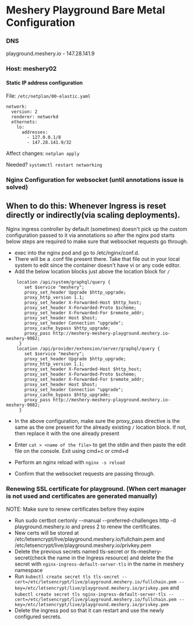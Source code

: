 
# Meshery Playground Bare Metal Configuration 

### DNS
playground.meshery.io - 147.28.141.9

### Host: meshery02

#### Static IP address configuration
File: `/etc/netplan/00-elastic.yaml`
```
network:
  version: 2
  renderer: networkd
  ethernets:
    lo:
      addresses:
        - 127.0.0.1/8
        - 147.28.141.9/32
```

Affect changes:
`netplan apply`

Needed?
`systemctl restart networking`


### Nginx Configuration for websocket (until annotations issue is solved)
## When to do this: Whenever Ingress is reset directly or indirectly(via scaling deployments).
Nginx ingress controller by default (sometimes) doesn't pick up the custom configuration passed to it via annotations so after the nginx pod starts below steps are required to make sure that websocket requests go through.

- exec into the nginx pod and go to /etc/nginx/conf.d.
- There will be a .conf file present there. Take that file out in your local system to edit since the container doesn't have vi or any code editor.
- Add the below location blocks just above the location block for `/`

```
	location /api/system/graphql/query {
	   set $service "meshery"; 
	   proxy_set_header Upgrade $http_upgrade;
	   proxy_http_version 1.1;
	   proxy_set_header X-Forwarded-Host $http_host;
	   proxy_set_header X-Forwarded-Proto $scheme;
	   proxy_set_header X-Forwarded-For $remote_addr;
	   proxy_set_header Host $host;
	   proxy_set_header Connection "upgrade";
	   proxy_cache_bypass $http_upgrade;
	   proxy_pass http://meshery-meshery-playground.meshery.io-meshery-9082;
	 }
	location /api/provider/extension/server/graphql/query {
	   set $service "meshery"; 
	   proxy_set_header Upgrade $http_upgrade;
	   proxy_http_version 1.1;
	   proxy_set_header X-Forwarded-Host $http_host;
	   proxy_set_header X-Forwarded-Proto $scheme;
	   proxy_set_header X-Forwarded-For $remote_addr;
	   proxy_set_header Host $host;
	   proxy_set_header Connection "upgrade";
	   proxy_cache_bypass $http_upgrade;
	   proxy_pass http://meshery-meshery-playground.meshery.io-meshery-9082;
	 }	
```

- In the above configuration, make sure the proxy_pass directive is the same as the one present for the already existing `/` location block. If not, then replace it with the one already present

- Enter `cat > <name of the file>` to get the stdin and then paste the edit file on the console. Exit using cmd+c or cmd+d

- Perform an nginx reload with `nginx -s reload`

- Confirm that the websocket requests are passing through.



### Renewing SSL certificate for playground. (When cert manager is not used and certificates are generated manually)
NOTE: Make sure to renew certificates before they expire

- Run sudo certbot certonly --manual --preferred-challenges http -d playground.meshery.io and press 2 to renew the certificates. 
- New certs will be stored at /etc/letsencrypt/live/playground.meshery.io/fullchain.pem and /etc/letsencrypt/live/playground.meshery.io/privkey.pem
- Delete the previous secrets named tls-secret or tls-meshery-secret(check the name in the Ingress resource) and delete the the secret with `nginx-ingress-default-server-tls` in the name in meshery namespace
- Run `kubectl create secret tls tls-secret --cert=/etc/letsencrypt/live/playground.meshery.io/fullchain.pem --key=/etc/letsencrypt/live/playground.meshery.io/privkey.pem`  and `kubectl create secret tls nginx-ingress-default-server-tls --cert=/etc/letsencrypt/live/playground.meshery.io/fullchain.pem --key=/etc/letsencrypt/live/playground.meshery.io/privkey.pem`
- Delete the ingress pod so that it can restart and use the newly configured secrets.